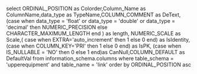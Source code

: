 select ORDINAL_POSITION as Colorder,Column_Name as ColumnName,data_type as TypeName,COLUMN_COMMENT as DeText,
(case when data_type = 'float' or data_type = 'double' or data_type = 'decimal' then NUMERIC_PRECISION else CHARACTER_MAXIMUM_LENGTH end ) as length,
NUMERIC_SCALE as Scale,( case when EXTRA='auto_increment' then 1 else 0 end) as IsIdentity,(case when COLUMN_KEY='PRI' then 1 else 0 end) as IsPK,
(case when IS_NULLABLE = 'NO' then 0 else 1 end)as CanNull,COLUMN_DEFAULT as DefaultVal
from information_schema.columns where table_schema = 'upperequipment' and table_name = 'link' order by ORDINAL_POSITION asc